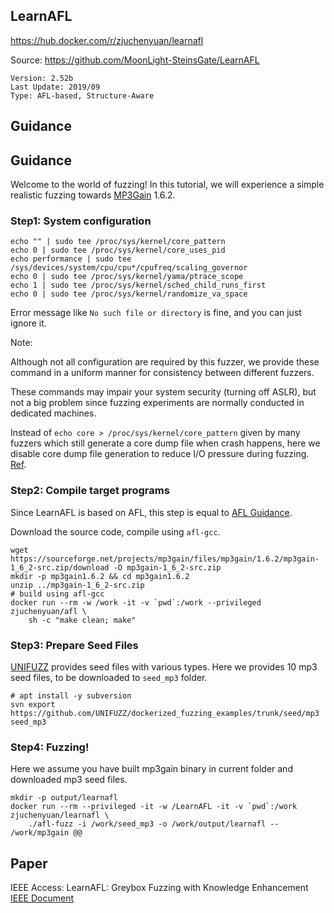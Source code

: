 ## LearnAFL

https://hub.docker.com/r/zjuchenyuan/learnafl

Source: https://github.com/MoonLight-SteinsGate/LearnAFL

```
Version: 2.52b
Last Update: 2019/09
Type: AFL-based, Structure-Aware
```

## Guidance

## Guidance

Welcome to the world of fuzzing! 
In this tutorial, we will experience a simple realistic fuzzing towards [MP3Gain](http://mp3gain.sourceforge.net/) 1.6.2.

### Step1: System configuration

```
echo "" | sudo tee /proc/sys/kernel/core_pattern
echo 0 | sudo tee /proc/sys/kernel/core_uses_pid
echo performance | sudo tee /sys/devices/system/cpu/cpu*/cpufreq/scaling_governor
echo 0 | sudo tee /proc/sys/kernel/yama/ptrace_scope
echo 1 | sudo tee /proc/sys/kernel/sched_child_runs_first
echo 0 | sudo tee /proc/sys/kernel/randomize_va_space
```

Error message like `No such file or directory` is fine, and you can just ignore it.

Note: 

Although not all configuration are required by this fuzzer, we provide these command in a uniform manner for consistency between different fuzzers. 

These commands may impair your system security (turning off ASLR), but not a big problem since fuzzing experiments are normally conducted in dedicated machines.

Instead of `echo core > /proc/sys/kernel/core_pattern` given by many fuzzers which still generate a core dump file when crash happens, 
here we disable core dump file generation to reduce I/O pressure during fuzzing. [Ref](http://man7.org/linux/man-pages/man5/core.5.html).

### Step2: Compile target programs

Since LearnAFL is based on AFL, this step is equal to [AFL Guidance](https://hub.docker.com/r/zjuchenyuan/afl).

Download the source code, compile using `afl-gcc`.

```
wget https://sourceforge.net/projects/mp3gain/files/mp3gain/1.6.2/mp3gain-1_6_2-src.zip/download -O mp3gain-1_6_2-src.zip
mkdir -p mp3gain1.6.2 && cd mp3gain1.6.2
unzip ../mp3gain-1_6_2-src.zip
# build using afl-gcc
docker run --rm -w /work -it -v `pwd`:/work --privileged zjuchenyuan/afl \
    sh -c "make clean; make"
```

### Step3: Prepare Seed Files

[UNIFUZZ](https://github.com/UNIFUZZ/seeds) provides seed files with various types. Here we provides 10 mp3 seed files, to be downloaded to `seed_mp3` folder.

```
# apt install -y subversion
svn export https://github.com/UNIFUZZ/dockerized_fuzzing_examples/trunk/seed/mp3 seed_mp3
```

### Step4: Fuzzing!

Here we assume you have built mp3gain binary in current folder and downloaded mp3 seed files.

```
mkdir -p output/learnafl
docker run --rm --privileged -it -w /LearnAFL -it -v `pwd`:/work zjuchenyuan/learnafl \
    ./afl-fuzz -i /work/seed_mp3 -o /work/output/learnafl -- /work/mp3gain @@
```

## Paper

IEEE Access: LearnAFL: Greybox Fuzzing with Knowledge Enhancement [IEEE Document](https://ieeexplore.ieee.org/document/8811487)